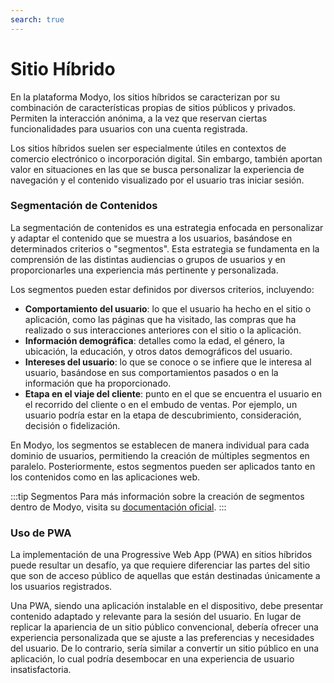 ```yaml
---
search: true
---
```


# Sitio Híbrido

En la plataforma Modyo, los sitios híbridos se caracterizan por su combinación de características propias de sitios públicos y privados. Permiten la interacción anónima, a la vez que reservan ciertas funcionalidades para usuarios con una cuenta registrada.

Los sitios híbridos suelen ser especialmente útiles en contextos de comercio electrónico o incorporación digital. Sin embargo, también aportan valor en situaciones en las que se busca personalizar la experiencia de navegación y el contenido visualizado por el usuario tras iniciar sesión.

### Segmentación de Contenidos

La segmentación de contenidos es una estrategia enfocada en personalizar y adaptar el contenido que se muestra a los usuarios, basándose en determinados criterios o "segmentos". Esta estrategia se fundamenta en la comprensión de las distintas audiencias o grupos de usuarios y en proporcionarles una experiencia más pertinente y personalizada.

Los segmentos pueden estar definidos por diversos criterios, incluyendo:

- **Comportamiento del usuario**: lo que el usuario ha hecho en el sitio o aplicación, como las páginas que ha visitado, las compras que ha realizado o sus interacciones anteriores con el sitio o la aplicación.
- **Información demográfica**: detalles como la edad, el género, la ubicación, la educación, y otros datos demográficos del usuario.
- **Intereses del usuario**: lo que se conoce o se infiere que le interesa al usuario, basándose en sus comportamientos pasados o en la información que ha proporcionado.
- **Etapa en el viaje del cliente**: punto en el que se encuentra el usuario en el recorrido del cliente o en el embudo de ventas. Por ejemplo, un usuario podría estar en la etapa de descubrimiento, consideración, decisión o fidelización.

En Modyo, los segmentos se establecen de manera individual para cada dominio de usuarios, permitiendo la creación de múltiples segmentos en paralelo. Posteriormente, estos segmentos pueden ser aplicados tanto en los contenidos como en las aplicaciones web.

:::tip Segmentos
Para más información sobre la creación de segmentos dentro de Modyo, visita su [documentación oficial](/es/platform/customers/segments).
:::

### Uso de PWA

La implementación de una Progressive Web App (PWA) en sitios híbridos puede resultar un desafío, ya que requiere diferenciar las partes del sitio que son de acceso público de aquellas que están destinadas únicamente a los usuarios registrados.

Una PWA, siendo una aplicación instalable en el dispositivo, debe presentar contenido adaptado y relevante para la sesión del usuario. En lugar de replicar la apariencia de un sitio público convencional, debería ofrecer una experiencia personalizada que se ajuste a las preferencias y necesidades del usuario. De lo contrario, sería similar a convertir un sitio público en una aplicación, lo cual podría desembocar en una experiencia de usuario insatisfactoria.



